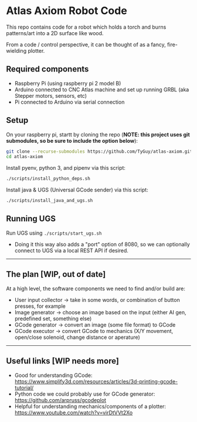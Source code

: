 # Atlas Axiom Robot Code

This repo contains code for a robot which holds a torch and burns patterns/art into a 2D surface like wood.

From a code / control perspective, it can be thought of as a fancy, fire-wielding plotter.

## Required components
* Raspberry Pi (using raspberry pi 2 model B)
* Arduino connected to CNC Atlas machine and set up running GRBL (aka Stepper motors, sensors, etc)
* Pi connected to Arduino via serial connection

## Setup
On your raspberry pi, startt by cloning the repo (**NOTE: this project uses git submodules, so be sure to include the option below**):
```sh
git clone --recurse-submodules https://github.com/TyGuy/atlas-axiom.git
cd atlas-axiom
```

Install pyenv, python 3, and pipenv via this script:
```sh
./scripts/install_python_deps.sh
```

Install java & UGS (Universal GCode sender) via this script:
```sh
./scripts/install_java_and_ugs.sh
```

## Running UGS
Run UGS using `./scripts/start_ugs.sh`
* Doing it this way also adds a "port" option of 8080, so we can optionally connect to UGS via a local REST API if desired.

---

## The plan [WIP, out of date]
At a high level, the software components we need to find and/or build are:
* User input collector -> take in some words, or combination of button presses, for example
* Image generator -> choose an image based on the input (either AI gen, predefined set, something else)
* GCode generator -> convert an image (some file format) to GCode
* GCode executor -> convert GCode to mechanics (X/Y movement, open/close solenoid, change distance or aperature)

---

## Useful links [WIP needs more]
* Good for understanding GCode: https://www.simplify3d.com/resources/articles/3d-printing-gcode-tutorial/
* Python code we could probably use for GCode generator: https://github.com/arpruss/gcodeplot
* Helpful for understanding mechanics/components of a plotter: https://www.youtube.com/watch?v=virDtVVt2Xo


